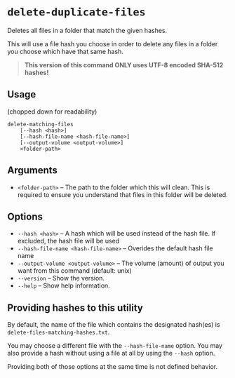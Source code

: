 # `delete-duplicate-files`

Deletes all files in a folder that match the given hashes.

This will use a file hash you choose in order to delete any files in a folder you choose which have that
same hash.

> **This version of this command ONLY uses UTF-8 encoded SHA-512 hashes!**

## Usage
(chopped down for readability)
```man
delete-matching-files
    [--hash <hash>]
    [--hash-file-name <hash-file-name>]
    [--output-volume <output-volume>]
    <folder-path>
```


## Arguments
- `<folder-path>` – The path to the folder which this will clean. This is required to ensure you understand that files in this folder will be deleted.


## Options
- `--hash <hash>` – A hash which will be used instead of the hash file. If excluded, the hash file will be used
- `--hash-file-name <hash-file-name>` – Overides the default hash file name
- `--output-volume <output-volume>` – The volume (amount) of output you want from this command (default: unix)
- `--version` – Show the version.
- `--help` – Show help information.


## Providing hashes to this utility
By default, the name of the file which contains the designated hash(es) is `delete-files-matching-hashes.txt`.

You may choose a different file with the `--hash-file-name` option.
You may also provide a hash without using a file at all by using the `--hash` option.

Providing both of those options at the same time is not defined behavior.

